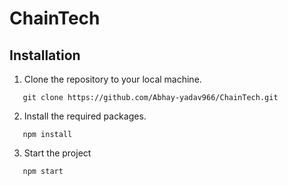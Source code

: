  # ChainTech
 ## Installation
 1. Clone the repository to your local machine.
 ```
    git clone https://github.com/Abhay-yadav966/ChainTech.git
 ```
 2. Install the required packages.
 ```
    npm install
 ```
 3. Start the project
 ```
    npm start
 ```
